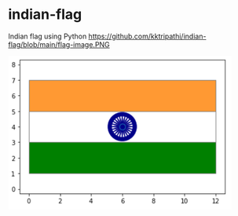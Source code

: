 # indian-flag
Indian flag using Python
https://github.com/kktripathi/indian-flag/blob/main/flag-image.PNG


![Indian Flag](flag-image.png)
